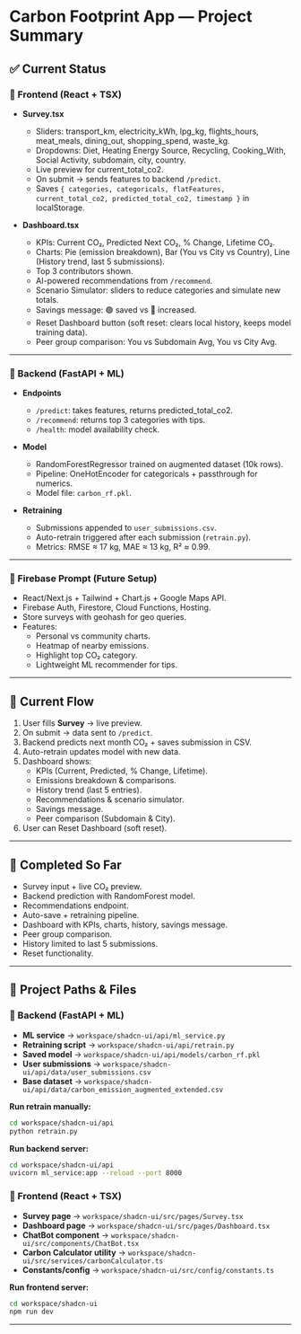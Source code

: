 # Carbon Footprint App — Project Summary

## ✅ Current Status

### 🔹 Frontend (React + TSX)
- **Survey.tsx**
  - Sliders: transport_km, electricity_kWh, lpg_kg, flights_hours, meat_meals, dining_out, shopping_spend, waste_kg.
  - Dropdowns: Diet, Heating Energy Source, Recycling, Cooking_With, Social Activity, subdomain, city, country.
  - Live preview for current_total_co2.
  - On submit → sends features to backend `/predict`.
  - Saves `{ categories, categoricals, flatFeatures, current_total_co2, predicted_total_co2, timestamp }` in localStorage.

- **Dashboard.tsx**
  - KPIs: Current CO₂, Predicted Next CO₂, % Change, Lifetime CO₂.
  - Charts: Pie (emission breakdown), Bar (You vs City vs Country), Line (History trend, last 5 submissions).
  - Top 3 contributors shown.
  - AI-powered recommendations from `/recommend`.
  - Scenario Simulator: sliders to reduce categories and simulate new totals.
  - Savings message: 🟢 saved vs 🔴 increased.
  - Reset Dashboard button (soft reset: clears local history, keeps model training data).
  - Peer group comparison: You vs Subdomain Avg, You vs City Avg.

---

### 🔹 Backend (FastAPI + ML)
- **Endpoints**
  - `/predict`: takes features, returns predicted_total_co2.
  - `/recommend`: returns top 3 categories with tips.
  - `/health`: model availability check.

- **Model**
  - RandomForestRegressor trained on augmented dataset (10k rows).
  - Pipeline: OneHotEncoder for categoricals + passthrough for numerics.
  - Model file: `carbon_rf.pkl`.

- **Retraining**
  - Submissions appended to `user_submissions.csv`.
  - Auto-retrain triggered after each submission (`retrain.py`).
  - Metrics: RMSE ≈ 17 kg, MAE ≈ 13 kg, R² ≈ 0.99.

---

### 🔹 Firebase Prompt (Future Setup)
- React/Next.js + Tailwind + Chart.js + Google Maps API.
- Firebase Auth, Firestore, Cloud Functions, Hosting.
- Store surveys with geohash for geo queries.
- Features:
  - Personal vs community charts.
  - Heatmap of nearby emissions.
  - Highlight top CO₂ category.
  - Lightweight ML recommender for tips.

---

## 🔄 Current Flow
1. User fills **Survey** → live preview.  
2. On submit → data sent to `/predict`.  
3. Backend predicts next month CO₂ + saves submission in CSV.  
4. Auto-retrain updates model with new data.  
5. Dashboard shows:
   - KPIs (Current, Predicted, % Change, Lifetime).  
   - Emissions breakdown & comparisons.  
   - History trend (last 5 entries).  
   - Recommendations & scenario simulator.  
   - Savings message.  
   - Peer comparison (Subdomain & City).  
6. User can Reset Dashboard (soft reset).  

---

## 📌 Completed So Far
- Survey input + live CO₂ preview.
- Backend prediction with RandomForest model.
- Recommendations endpoint.
- Auto-save + retraining pipeline.
- Dashboard with KPIs, charts, history, savings message.
- Peer group comparison.
- History limited to last 5 submissions.
- Reset functionality.

---

## 📂 Project Paths & Files

### 🔹 Backend (FastAPI + ML)
- **ML service** → `workspace/shadcn-ui/api/ml_service.py`
- **Retraining script** → `workspace/shadcn-ui/api/retrain.py`
- **Saved model** → `workspace/shadcn-ui/api/models/carbon_rf.pkl`
- **User submissions** → `workspace/shadcn-ui/api/data/user_submissions.csv`
- **Base dataset** → `workspace/shadcn-ui/api/data/carbon_emission_augmented_extended.csv`

**Run retrain manually:**
```bash
cd workspace/shadcn-ui/api
python retrain.py
```

**Run backend server:**
```bash
cd workspace/shadcn-ui/api
uvicorn ml_service:app --reload --port 8000
```

### 🔹 Frontend (React + TSX)
- **Survey page** → `workspace/shadcn-ui/src/pages/Survey.tsx`
- **Dashboard page** → `workspace/shadcn-ui/src/pages/Dashboard.tsx`
- **ChatBot component** → `workspace/shadcn-ui/src/components/ChatBot.tsx`
- **Carbon Calculator utility** → `workspace/shadcn-ui/src/services/carbonCalculator.ts`
- **Constants/config** → `workspace/shadcn-ui/src/config/constants.ts`

**Run frontend server:**
```bash
cd workspace/shadcn-ui
npm run dev
```

---